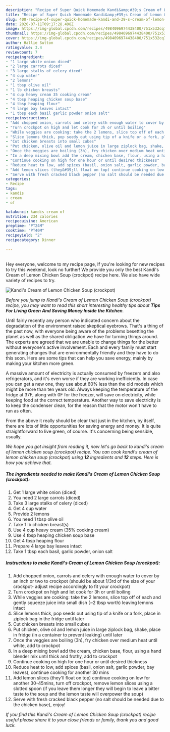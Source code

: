 ```yaml
---
description: "Recipe of Super Quick Homemade Kandi&amp;#39;s Cream of Lemon Chicken Soup (crockpot)"
title: "Recipe of Super Quick Homemade Kandi&amp;#39;s Cream of Lemon Chicken Soup (crockpot)"
slug: 400-recipe-of-super-quick-homemade-kandi-and-39-s-cream-of-lemon-chicken-soup-crockpot
date: 2020-07-11T09:17:28.498Z
image: https://img-global.cpcdn.com/recipes/4984096974438400/751x532cq70/kandis-cream-of-lemon-chicken-soup-crockpot-recipe-main-photo.jpg
thumbnail: https://img-global.cpcdn.com/recipes/4984096974438400/751x532cq70/kandis-cream-of-lemon-chicken-soup-crockpot-recipe-main-photo.jpg
cover: https://img-global.cpcdn.com/recipes/4984096974438400/751x532cq70/kandis-cream-of-lemon-chicken-soup-crockpot-recipe-main-photo.jpg
author: Hallie Sutton
ratingvalue: 3.4
reviewcount: 7
recipeingredient:
- "1 large white onion diced"
- "2 large carrots diced"
- "3 large stalks of celery diced"
- "4 cup water"
- "2 lemons"
- "1 tbsp olive oil"
- "1 lb chicken breasts"
- "4 cup heavy cream 35 cooking cream"
- "4 tbsp heaping chicken soup base"
- "4 tbsp heaping flour"
- "4 large bay leaves intact"
- "1 tbsp each basil garlic powder onion salt"
recipeinstructions:
- "Add chopped onion, carrots and celery with enough water to cover by an inch or two to crockpot (should be about 1/3rd of the size of your crockpot- adjust recipe accordingly to fit your crockpot)"
- "Turn crockpot on high and let cook for 3h or until boiling"
- "While veggies are cooking: take the 2 lemons, slice top off of each and gently squeeze juice into small dish (~2 tbsp worth) leaving lemons intact"
- "Slice lemons thick, pop seeds out using tip of a knife or a fork, place in ziplock bag in the fridge until later"
- "Cut chicken breasts into small cubes"
- "Put chicken, olive oil and lemon juice in large ziplock bag, shake, place in fridge (in a container to prevent leaking) until later"
- "Once the veggies are boiling (3h), fry chicken over medium heat until white, add to crockpot"
- "In a deep mixing bowl add the cream, chicken base, flour, using a hand blender mix until thick and frothy, add to crockpot"
- "Continue cooking on high for one hour or until desired thickness"
- "Reduce heat to low, add spices (basil, onion salt, garlic powder, bay leaves), continue cooking for another 30 mins"
- "Add lemon slices (they&#39;ll float on top) continue cooking on low for another 30-45mins, turn off crockpot, remove lemon slices using a slotted spoon (if you leave them longer they will begin to leave a bitter taste to the soup and the lemon taste will overpower the soup)"
- "Serve with fresh cracked black pepper (no salt should be needed due to the chicken base), enjoy!"
categories:
- Recipe
tags:
- kandis
- cream
- of

katakunci: kandis cream of 
nutrition: 234 calories
recipecuisine: American
preptime: "PT24M"
cooktime: "PT40M"
recipeyield: "2"
recipecategory: Dinner

---
```

<br>
Hey everyone, welcome to my recipe page, If you're looking for new recipes to try this weekend, look no further! We provide you only the best Kandi&#39;s Cream of Lemon Chicken Soup (crockpot) recipe here. We also have wide variety of recipes to try.
<br>


![Kandi&#39;s Cream of Lemon Chicken Soup (crockpot)](https://img-global.cpcdn.com/recipes/4984096974438400/751x532cq70/kandis-cream-of-lemon-chicken-soup-crockpot-recipe-main-photo.jpg)

<i>Before you jump to Kandi&#39;s Cream of Lemon Chicken Soup (crockpot) recipe, you may want to read this short interesting healthy tips about 
<strong>Tips For Living Green And Saving Money Inside the Kitchen</strong>.</i>
</br>

Until fairly recently any person who indicated concern about the degradation of the environment raised skeptical eyebrows. That's a thing of the past now, with everyone being aware of the problems besetting the planet as well as the shared obligation we have for turning things around. The experts are agreed that we are unable to change things for the better without everyone's active involvement. Each and every family must start generating changes that are environmentally friendly and they have to do this soon. Here are some tips that can help you save energy, mainly by making your kitchen more green.

A massive amount of electricity is actually consumed by freezers and also refrigerators, and it's even worse if they are working inefficiently. In case you can get a new one, they use about 60% less than the old models which might be more than ten years old. Always keeping the temperature of the fridge at 37F, along with 0F for the freezer, will save on electricity, while keeping food at the correct temperature. Another way to save electricity is to keep the condenser clean, for the reason that the motor won't have to run as often.

From the above it really should be clear that just in the kitchen, by itself, there are lots of little opportunities for saving energy and money. It is quite straightforward to live green, of course. It's concerning being sensible, usually.


<i>We hope you got insight from reading it, now let's go back to kandi&#39;s cream of lemon chicken soup (crockpot) recipe. You can cook kandi&#39;s cream of lemon chicken soup (crockpot) using <strong>12</strong> ingredients and <strong>12</strong> steps. Here is how you achieve that.
</i>

##### The ingredients needed to make Kandi&#39;s Cream of Lemon Chicken Soup (crockpot):

1. Get 1 large white onion (diced)
1. You need 2 large carrots (diced)
1. Take 3 large stalks of celery (diced)
1. Get 4 cup water
1. Provide 2 lemons
1. You need 1 tbsp olive oil
1. Take 1 lb chicken breast(s)
1. Use 4 cup heavy cream (35% cooking cream)
1. Use 4 tbsp heaping chicken soup base
1. Get 4 tbsp heaping flour
1. Prepare 4 large bay leaves intact
1. Take 1 tbsp each basil, garlic powder, onion salt


##### Instructions to make Kandi&#39;s Cream of Lemon Chicken Soup (crockpot):

1. Add chopped onion, carrots and celery with enough water to cover by an inch or two to crockpot (should be about 1/3rd of the size of your crockpot- adjust recipe accordingly to fit your crockpot)
1. Turn crockpot on high and let cook for 3h or until boiling
1. While veggies are cooking: take the 2 lemons, slice top off of each and gently squeeze juice into small dish (~2 tbsp worth) leaving lemons intact
1. Slice lemons thick, pop seeds out using tip of a knife or a fork, place in ziplock bag in the fridge until later
1. Cut chicken breasts into small cubes
1. Put chicken, olive oil and lemon juice in large ziplock bag, shake, place in fridge (in a container to prevent leaking) until later
1. Once the veggies are boiling (3h), fry chicken over medium heat until white, add to crockpot
1. In a deep mixing bowl add the cream, chicken base, flour, using a hand blender mix until thick and frothy, add to crockpot
1. Continue cooking on high for one hour or until desired thickness
1. Reduce heat to low, add spices (basil, onion salt, garlic powder, bay leaves), continue cooking for another 30 mins
1. Add lemon slices (they&#39;ll float on top) continue cooking on low for another 30-45mins, turn off crockpot, remove lemon slices using a slotted spoon (if you leave them longer they will begin to leave a bitter taste to the soup and the lemon taste will overpower the soup)
1. Serve with fresh cracked black pepper (no salt should be needed due to the chicken base), enjoy!


<i>If you find this Kandi&#39;s Cream of Lemon Chicken Soup (crockpot) recipe useful please share it to your close friends or family, thank you and good luck.</i>
